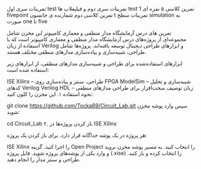 تمرینات سری اول test 
تمرینات سری دوم و فیلیفلاپ ها test 1
تمرین کلاسی ۵ نمره ای fivepoint
تمرین کلاسی دوم شمارنده ی جانسون t 
تمرینات سطح simulation  به صورت one تا five




تمرین های درس آزمایشگاه مدار منطقی و معماری کامپیوتر
این مخزن شامل مجموعه‌ای از پروژه‌های درس آزمایشگاه مدار منطقی و معماری کامپیوتر است که با استفاده از زبان Verilog و ابزارهای طراحی دیجیتال توسعه یافته‌اند. پروژه‌ها شامل طراحی، شبیه‌سازی و پیاده‌سازی مدارهای منطقی مختلف هستند.

ابزارهای استفاده‌شده
برای طراحی و شبیه‌سازی مدارهای منطقی، از ابزارهای زیر استفاده شده است:

ISE Xilinx – طراحی، سنتز و پیاده‌سازی روی FPGA
ModelSim – شبیه‌سازی و تحلیل کدهای Verilog
Verilog HDL – زبان توصیف سخت‌افزار برای طراحی مدارهای منطقی
نحوه استفاده
۱. این مخزن را کلون کنید:

git clone https://github.com/Tocka69/Circuit_Lab.git
سپس وارد پوشه مخزن شوید:

cd Circuit_Lab
۲. باز کردن پروژه‌ها در ISE Xilinx

هر پروژه در یک پوشه جداگانه قرار دارد. برای باز کردن یک پروژه:

ISE Xilinx را اجرا کنید.
گزینه Open Project را انتخاب کنید.
به مسیر پوشه مخزن بروید و وارد یکی از پوشه‌های پروژه شوید.
فایل پروژه (.xise) را انتخاب کرده و باز کنید.
طراحی و سنتز مدار را انجام دهید.
